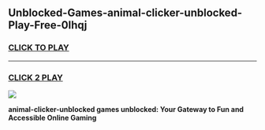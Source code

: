 
## Unblocked-Games-animal-clicker-unblocked-Play-Free-0lhqj
<h3>
<a href="https://premium76.site?title=animal-clicker-unblocked&ref=10A">CLICK TO PLAY</a></h3>
<hr>

<h3>
<a href="https://premium76.site?title=animal-clicker-unblocked&ref=10A">CLICK 2 PLAY</a>
  
</h3>

<a href="https://premium76.site?title=animal-clicker-unblocked&ref=10A"><img src="https://clearcache.store/games.png"></a>


**animal-clicker-unblocked games unblocked: Your Gateway to Fun and Accessible Online Gaming**
